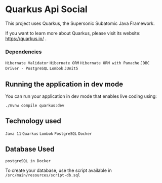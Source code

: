 # Quarkus Api Social

This project uses Quarkus, the Supersonic Subatomic Java Framework.

If you want to learn more about Quarkus, please visit its website: https://quarkus.io/ .

### Dependencies
``Hibernate Validator``
``Hibernate ORM``
``Hibernate ORM with Panache``
``JDBC Driver - PostgreSQL``
``Lombok``
``JUnit5``


## Running the application in dev mode

You can run your application in dev mode that enables live coding using:
```shell script
./mvnw compile quarkus:dev
```

## Technology used
``Java 11``
``Quarkus``
``Lombok``
``PostgreSQL``
``Docker``


## Database Used

```shell script
postgreSQL in Docker
```
To create your database, use the script available in `/src/main/resources/script-db.sql`

